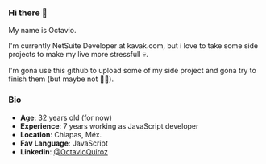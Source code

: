 ### Hi there 👋

My name is Octavio.

I'm currently NetSuite Developer at kavak.com, but i love to take some side projects to make my live more stressfull 💀.

I'm gona use this github to upload some of my side project and gona try to finish them (but maybe not 🥶🥶). 

### Bio

- **Age**: 32 years old (for now)
- **Experience**: 7 years working as JavaScript developer
- **Location**: Chiapas, Méx.
- **Fav Language**: JavaScript
- **Linkedin**: [@OctavioQuiroz](https://www.linkedin.com/in/octavio-quiroz/)

